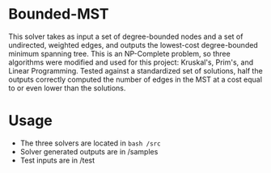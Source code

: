 # Bounded-MST

This solver takes as input a set of degree-bounded nodes and a set of undirected, weighted edges, and outputs the lowest-cost degree-bounded minimum spanning tree. This is an NP-Complete problem, so three algorithms were modified and used for this project: Kruskal's, Prim's, and Linear Programming. Tested against a standardized set of solutions, half the outputs correctly computed the number of edges in the MST at a cost equal to or even lower than the solutions. 

# Usage
- The three solvers are located in ```bash /src ```
- Solver generated outputs are in /samples
- Test inputs are in /test

